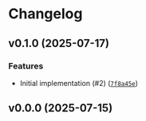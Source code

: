 # Changelog

## v0.1.0 (2025-07-17)

### Features

- Initial implementation (#2) ([`7f8a45e`](https://github.com/Benjamin-Etheredge/shok/commit/7f8a45e9524227a07be84ace019f48fcd01731c8))

## v0.0.0 (2025-07-15)
